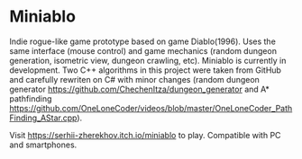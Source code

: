 # Miniablo

Indie rogue-like game prototype based on game Diablo(1996). Uses the same interface (mouse control) and game mechanics (random dungeon generation, isometric view, dungeon crawling, etc). Miniablo is currently in development. Two C++ algorithms in this project were taken from GitHub and carefully rewritеn on C# with minor changes (random dungeon generator https://github.com/ChechenItza/dungeon_generator and A* pathfinding https://github.com/OneLoneCoder/videos/blob/master/OneLoneCoder_PathFinding_AStar.cpp).

Visit https://serhii-zherekhov.itch.io/miniablo to play. Compatible with PC and smartphones.
